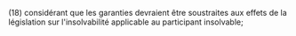 (18) considérant que les garanties devraient être soustraites aux effets de la législation sur l'insolvabilité applicable au participant insolvable;